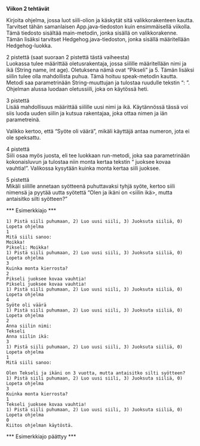 **Viikon 2 tehtävät**

Kirjoita ohjelma, jossa luot siili-olion ja käskytät sitä valikkorakenteen kautta. Tarvitset tähän samanlaisen App.java-tiedoston kuin ensimmäisellä viikolla. Tämä tiedosto sisältää main-metodin, jonka sisällä on valikkorakenne. Tämän lisäksi tarvitset Hedgehog.java-tiedoston, jonka sisällä määritellään Hedgehog-luokka.


2 pistettä (saat suoraan 2 pistettä tästä vaiheesta)  
Luokassa tulee määrittää oletusrakentaja, jossa siilille määritellään nimi ja ikä (String name, int age). Oletuksena nämä ovat “Pikseli” ja 5. Tämän lisäksi siilin tulee olla mahdollista puhua. Tämä hoituu speak-metodin kautta. Metodi saa parametrinään String-muuttujan ja tulostaa ruudulle tekstin “<siilin nimi>: <teksti>”. Ohjelman alussa luodaan oletussiili, joka on käytössä heti.


3 pistettä  
Lisää mahdollisuus määrittää siilille uusi nimi ja ikä. Käytännössä tässä voi siis luoda uuden siilin ja kutsua rakentajaa, joka ottaa nimen ja iän parametreinä.


Valikko kertoo, että “Syöte oli väärä”, mikäli käyttäjä antaa numeron, jota ei ole speksattu.


4 pistettä  
Siili osaa myös juosta, eli tee luokkaan run-metodi, joka saa parametrinään kokonaisluvun ja tulostaa niin monta kertaa tekstin “<siilin nimi> juoksee kovaa vauhtia!”. Valikossa kysytään kuinka monta kertaa siili juoksee.


5 pistettä  
Mikäli siilille annetaan syötteenä puhuttavaksi tyhjä syöte, kertoo siili nimensä ja pyytää uutta syötettä “Olen <siilin nimi> ja ikäni on <siilin ikä>, mutta antaisitko silti syötteen?”


*** Esimerkkiajo ***
```
1) Pistä siili puhumaan, 2) Luo uusi siili, 3) Juoksuta siiliä, 0) Lopeta ohjelma
1
Mitä siili sanoo:
Moikka!
Pikseli: Moikka!
1) Pistä siili puhumaan, 2) Luo uusi siili, 3) Juoksuta siiliä, 0) Lopeta ohjelma
3
Kuinka monta kierrosta?
2
Pikseli juoksee kovaa vauhtia!
Pikseli juoksee kovaa vauhtia!
1) Pistä siili puhumaan, 2) Luo uusi siili, 3) Juoksuta siiliä, 0) Lopeta ohjelma
4
Syöte oli väärä
1) Pistä siili puhumaan, 2) Luo uusi siili, 3) Juoksuta siiliä, 0) Lopeta ohjelma
2
Anna siilin nimi:
Tekseli
Anna siilin ikä:
3
1) Pistä siili puhumaan, 2) Luo uusi siili, 3) Juoksuta siiliä, 0) Lopeta ohjelma
1
Mitä siili sanoo:

Olen Tekseli ja ikäni on 3 vuotta, mutta antaisitko silti syötteen?
1) Pistä siili puhumaan, 2) Luo uusi siili, 3) Juoksuta siiliä, 0) Lopeta ohjelma
3
Kuinka monta kierrosta?
1
Tekseli juoksee kovaa vauhtia!
1) Pistä siili puhumaan, 2) Luo uusi siili, 3) Juoksuta siiliä, 0) Lopeta ohjelma
0
Kiitos ohjelman käytöstä.

```

*** Esimerkkiajo päättyy ***
